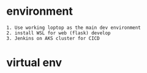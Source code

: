 # environment

    1. Use working loptop as the main dev environment
    2. install WSL for web (flask) develop
    3. Jenkins on AKS cluster for CICD

# virtual env